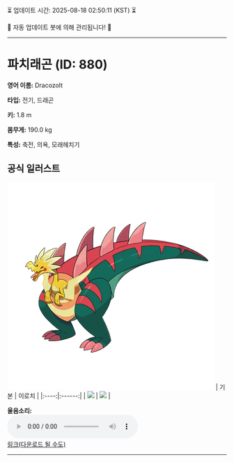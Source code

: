
⏳ 업데이트 시간: 2025-08-18 02:50:11 (KST) ⏳

🤖 자동 업데이트 봇에 의해 관리됩니다! 🤖

---

# 파치래곤 (ID: 880)
**영어 이름:** Dracozolt

**타입:** 전기, 드래곤

**키:** 1.8 m

**몸무게:** 190.0 kg

**특성:** 축전, 의욕, 모래헤치기

## 공식 일러스트
![](https://raw.githubusercontent.com/PokeAPI/sprites/master/sprites/pokemon/other/official-artwork/880.png)
| 기본 | 이로치 |
|:----:|:------:|
| <img src="http://play.pokemonshowdown.com/sprites/ani/dracozolt.gif" width="200"> | <img src="http://play.pokemonshowdown.com/sprites/ani-shiny/dracozolt.gif" width="200"> |

**울음소리:**<br><audio controls src="https://raw.githubusercontent.com/PokeAPI/cries/main/cries/pokemon/latest/880.ogg"></audio><br> [링크(다운로드 될 수도)](https://raw.githubusercontent.com/PokeAPI/cries/main/cries/pokemon/latest/880.ogg)


---
